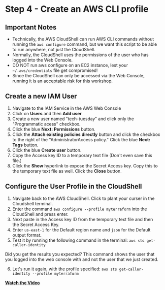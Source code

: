 # Step 4 - Create an AWS CLI profile

## Important Notes
* Technically, the AWS CloudShell can run AWS CLI commands without running the
`aws configure` command, but we want this script to be able to run anywhere, not
just the CloudShell.
* Normally, the CloudShell uses the permissions of the user who has logged into
the Web Console.
* DO NOT run aws configure on an EC2 instance, lest your `~/.aws/credentials` file
get compromised!
* Since the CloudShell can only be accessed via the Web Console, running it is an
acceptable risk for this workshop.

## Create a new IAM User
1. Navigate to the IAM Service in the AWS Web Console
2. Click on **Users** and then **Add user**
3. Create a new user named "tech-tuesday" and click only the "Programmatic acess"
checkbox.
4. Click the blue **Next: Permissions** button.
5. Click the **Attach existing policies directly** button and click the checkbox
to the right of the "AdministratorAccess policy." Click the blue **Next: Tags**
button.
6. Click the blue **Create user** button.
7. Copy the Access key ID to a temporary text file (Don't even save this file.)
8. Click the **Show** hyperlink to expose the Secret Access key. Copy this to the
temporary text file as well. Click the **Close** button.

## Configure the User Profile in the CloudShell
1. Navigate back to the AWS CloudShell. Click to plant your curser in the Cloudshell
terminal.
2. Enter the command `aws configure --profile myterraform` into the CloudShell and
press enter.
3. Next paste in the Access key ID from the temporary text file and then the Secret
Access Key.
4. Enter `us-east-1` for the Default region name and `json` for the Default output
format.
5. Test it by running the following command in the terminal: `aws sts get-caller-identity`

Did you get the results you expected? This command shows the user that you logged
into the web console with and not the user that we just created.

6. Let's run it again, with the profile specified:
`aws sts get-caller-identity --profile myterraform`

**[Watch the Video](https://youtu.be/UlP6B4B0bUY)**
